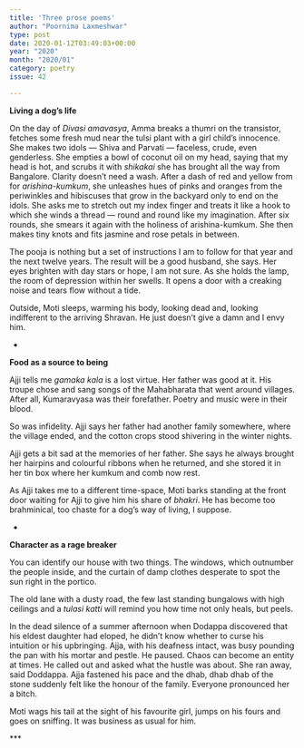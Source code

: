 ```yaml
---
title: 'Three prose poems'
author: "Poornima Laxmeshwar"
type: post
date: 2020-01-12T03:49:03+00:00
year: "2020"
month: "2020/01"
category: poetry
issue: 42

---
```

**Living a dog’s life**

On the day of _Divasi amavasya_, Amma breaks a thumri on the transistor, fetches some fresh mud near the tulsi plant with a girl child&#8217;s innocence. She makes two idols — Shiva and Parvati — faceless, crude, even genderless. She empties a bowl of coconut oil on my head, saying that my head is hot, and scrubs it with _shikakai_ she has brought all the way from Bangalore. Clarity doesn&#8217;t need a wash. After a dash of red and yellow from for _arishina-kumkum_, she unleashes hues of pinks and oranges from the periwinkles and hibiscuses that grow in the backyard only to end on the idols. She asks me to stretch out my index finger and treats it like a hook to which she winds a thread — round and round like my imagination. After six rounds, she smears it again with the holiness of arishina-kumkum. She then makes tiny knots and fits jasmine and rose petals in between.

The pooja is nothing but a set of instructions I am to follow for that year and the next twelve years. The result will be a good husband, she says. Her eyes brighten with day stars or hope, I am not sure. As she holds the lamp, the room of depression within her swells. It opens a door with a creaking noise and tears flow without a tide.

Outside, Moti sleeps, warming his body, looking dead and, looking indifferent to the arriving Shravan. He just doesn&#8217;t give a damn and I envy him.

*

**Food as a source to being**

Ajji tells me _gamaka kala_ is a lost virtue. Her father was good at it. His troupe chose and sang songs of the Mahabharata that went around villages. After all, Kumaravyasa was their forefather. Poetry and music were in their blood.

So was infidelity. Ajji says her father had another family somewhere, where the village ended, and the cotton crops stood shivering in the winter nights.

Ajji gets a bit sad at the memories of her father. She says he always brought her hairpins and colourful ribbons when he returned, and she stored it in her tin box where her kumkum and comb now rest.

As Ajji takes me to a different time-space, Moti barks standing at the front door waiting for Ajji to give him his share of _bhakri_. He has become too brahminical, too chaste for a dog&#8217;s way of living, I suppose.

*

**Character as a rage breaker**

You can identify our house with two things. The windows, which outnumber the people inside, and the curtain of damp clothes desperate to spot the sun right in the portico.

The old lane with a dusty road, the few last standing bungalows with high ceilings and a _tulasi katti_ will remind you how time not only heals, but peels.

In the dead silence of a summer afternoon when Dodappa discovered that his eldest daughter had eloped, he didn&#8217;t know whether to curse his intuition or his upbringing. Ajja, with his deafness intact, was busy pounding the pan with his mortar and pestle. He paused. Chaos can become an entity at times. He called out and asked what the hustle was about. She ran away, said Doddappa. Ajja fastened his pace and the dhab, dhab dhab of the stone suddenly felt like the honour of the family. Everyone pronounced her a bitch.

Moti wags his tail at the sight of his favourite girl, jumps on his fours and goes on sniffing. It was business as usual for him.

\***
